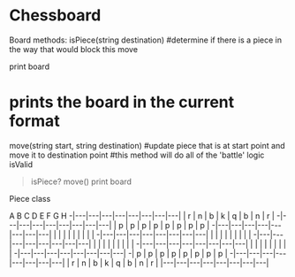 # Chessboard

Board methods:
isPiece(string destination) 
 #determine if there is a piece in the way that would block this move

 print board
  # prints the board in the current format

move(string start, string destination)
#update piece that is at start point and move it to destination point
#this method will do all of the 'battle' logic
isValid
 > isPiece?
move()
 > print board


Piece class 







   A   B   C   D   E   F   G   H
-|---|---|---|---|---|---|---|---|
 | r | n | b | k | q | b | n | r |
-|---|---|---|---|---|---|---|---|
 | p | p | p | p | p | p | p | p |
-|---|---|---|---|---|---|---|---|
 |   |   |   |   |   |   |   |   |
-|---|---|---|---|---|---|---|---|
 |   |   |   |   |   |   |   |   |
-|---|---|---|---|---|---|---|---|
 |   |   |   |   |   |   |   |   |
-|---|---|---|---|---|---|---|---|
 |   |   |   |   |   |   |   |   |
-|---|---|---|---|---|---|---|---|
-| p | p | p | p | p | p | p | p |
-|---|---|---|---|---|---|---|---|
 | r | n | b | k | q | b | n | r |
 |---|---|---|---|---|---|---|---|